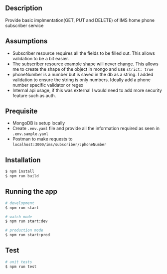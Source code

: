 ## Description

Provide basic implmentation(GET, PUT and DELETE) of IMS home phone subscriber service

## Assumptions
- Subscriber resource requires all the fields to be filled out. This allows validation to be a bit easier.
- The subscriber resource example shape will never change. This allows me to create the shape of the object in mongo and use `strict: true` 
- phoneNumber is a number but is saved in the db as a string. I added validation to ensure the string is only numbers. Ideally add a phone number specific validator or regex
- Internal api usage, if this was external I would need to add more security feature such as auth.

## Prequisite
- MongoDB is setup locally
- Create `.env.yaml` file and provide all the information required as seen in `.env.sample.yaml`
- Postman to make requests to `localhost:3000/ims/subscriber/:phoneNumber`

## Installation

```bash
$ npm install
$ npm run build
```

## Running the app

```bash
# development
$ npm run start

# watch mode
$ npm run start:dev

# production mode
$ npm run start:prod
```

## Test

```bash
# unit tests
$ npm run test
```